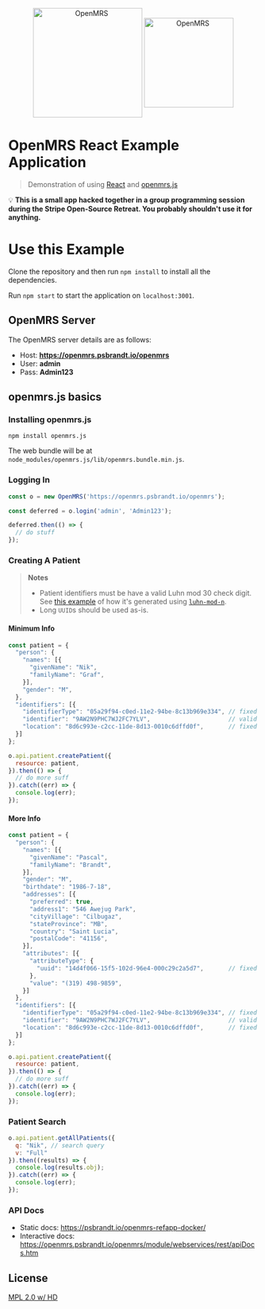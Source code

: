 <p align="center">
  <img align="middle" src="https://talk.openmrs.org/uploads/default/original/2X/f/f1ec579b0398cb04c80a54c56da219b2440fe249.jpg" height="220px" alt="OpenMRS"/>
  <img align="middle" src="https://cdn.auth0.com/blog/react-js/react.png" height="180px" alt="OpenMRS"/>
</p>

# OpenMRS React Example Application

> Demonstration of using [React](http://facebook.github.io/react/) and [openmrs.js](https://github.com/psbrandt/openmrs.js)

:bulb: **This is a small app hacked together in a group programming session during
the Stripe Open-Source Retreat. You probably shouldn't use it for anything.**

# Use this Example

Clone the repository and then run `npm install` to install all the dependencies.

Run `npm start` to start the application on `localhost:3001`.

## OpenMRS Server

The OpenMRS server details are as follows:

 * Host: **https://openmrs.psbrandt.io/openmrs**
 * User: **admin**
 * Pass: **Admin123**

## openmrs.js basics

### Installing openmrs.js

```
npm install openmrs.js
```

The web bundle will be at `node_modules/openmrs.js/lib/openmrs.bundle.min.js`.

### Logging In

```js
const o = new OpenMRS('https://openmrs.psbrandt.io/openmrs');

const deferred = o.login('admin', 'Admin123');

deferred.then(() => {
  // do stuff
});
```

### Creating A Patient


> **Notes**
> * Patient identifiers must be have a valid Luhn mod 30 check digit. See [this example](https://github.com/psbrandt/openmrs.js/blob/master/examples/node/create-random-patients/create-random-patients.js#L74) of how it's generated using [`luhn-mod-n`](https://github.com/mikeymckay/luhn-mod-n).
> * Long `UUID`s should be used as-is.


#### Minimum Info

```js
const patient = {
  "person": {
    "names": [{
      "givenName": "Nik",
      "familyName": "Graf",
    }],
    "gender": "M",
  },
  "identifiers": [{
    "identifierType": "05a29f94-c0ed-11e2-94be-8c13b969e334", // fixed value
    "identifier": "9AW2N9PHC7WJ2FC7YLV",                      // valid Luhn mod 30 check digit
    "location": "8d6c993e-c2cc-11de-8d13-0010c6dffd0f",       // fixed value
  }]
};

o.api.patient.createPatient({
  resource: patient,
}).then(() => {
  // do more suff
}).catch((err) => {
  console.log(err);
});
```

#### More Info

```js
const patient = {
  "person": {
    "names": [{
      "givenName": "Pascal",
      "familyName": "Brandt",
    }],
    "gender": "M",
    "birthdate": "1986-7-18",
    "addresses": [{
      "preferred": true,
      "address1": "546 Awejug Park",
      "cityVillage": "Cilbugaz",
      "stateProvince": "MB",
      "country": "Saint Lucia",
      "postalCode": "41156",
    }],
    "attributes": [{
      "attributeType": {
        "uuid": "14d4f066-15f5-102d-96e4-000c29c2a5d7",       // fixed value
      },
      "value": "(319) 498-9859",
    }]
  },
  "identifiers": [{
    "identifierType": "05a29f94-c0ed-11e2-94be-8c13b969e334", // fixed value
    "identifier": "9AW2N9PHC7WJ2FC7YLV",                      // valid Luhn mod 30 check digit
    "location": "8d6c993e-c2cc-11de-8d13-0010c6dffd0f",       // fixed value
  }]
};

o.api.patient.createPatient({
  resource: patient,
}).then(() => {
  // do more suff
}).catch((err) => {
  console.log(err);
});
```

### Patient Search

```js
o.api.patient.getAllPatients({
  q: "Nik", // search query
  v: "Full"
}).then((results) => {
  console.log(results.obj);
}).catch((err) => {
  console.log(err);
});
```

### API Docs

 * Static docs: https://psbrandt.io/openmrs-refapp-docker/
 * Interactive docs: https://openmrs.psbrandt.io/openmrs/module/webservices/rest/apiDocs.htm

## License

[MPL 2.0 w/ HD](http://openmrs.org/license/)
